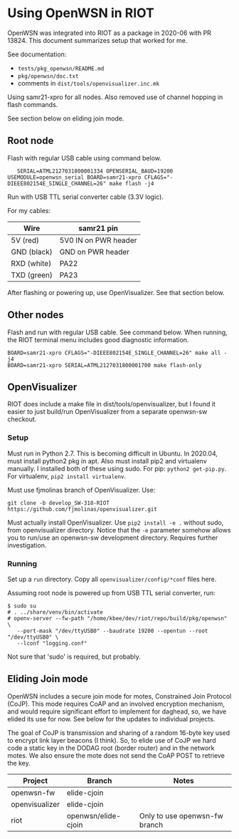 # Using OpenWSN in RIOT

OpenWSN was integrated into RIOT as a package in 2020-06 with PR 13824. This document summarizes setup that worked for me.

See documentation:

  * `tests/pkg_openwsn/README.md`
  * `pkg/openwsn/doc.txt`
  * comments in `dist/tools/openvisualizer.inc.mk`

Using samr21-xpro for all nodes. Also removed use of channel hopping in flash commands.

See section below on eliding join mode.

## Root node

Flash with regular USB cable using command below.

```
   SERIAL=ATML2127031800001334 OPENSERIAL_BAUD=19200 USEMODULE=openwsn_serial BOARD=samr21-xpro CFLAGS="-DIEEE802154E_SINGLE_CHANNEL=26" make flash -j4
```

Run with USB TTL serial converter cable (3.3V logic).

For my cables:

|Wire       |samr21 pin          |
|-----------|--------------------|
|5V (red)   |5V0 IN on PWR header|
|GND (black)|GND on PWR header   |
|RXD (white)|PA22                |
|TXD (green)|PA23                |

After flashing or powering up, use OpenVisualizer. See that section below.


## Other nodes

Flash and run with regular USB cable. See command below. When running, the RIOT terminal menu includes good diagnostic information.

```
BOARD=samr21-xpro CFLAGS="-DIEEE802154E_SINGLE_CHANNEL=26" make all -j4
BOARD=samr21-xpro SERIAL=ATML2127031800001700 make flash-only
```

## OpenVisualizer

RIOT does include a make file in dist/tools/openvisualizer, but I found it easier to just build/run OpenVisualizer from a separate openwsn-sw checkout.

### Setup

Must run in Python 2.7. This is becoming difficult in Ubuntu. In 2020.04, must install python2 pkg in apt. Also must install pip2 and virtualenv manually. I installed both of these using sudo. For pip: `python2 get-pip.py`. For virtualenv, `pip2 install virtualenv`.

Must use fjmolinas branch of OpenVisualizer. Use:

```
git clone -b develop_SW-318-RIOT https://github.com/fjmolinas/openvisualizer.git
```

Must actually install OpenVisualizer. Use `pip2 install -e .` without sudo, from openvisualizer directory. Notice that the `-e` parameter somehow allows you to run/use an openwsn-sw development directory. Requires further investigation.

### Running

Set up a `run` directory. Copy all `openvisualizer/config/*conf` files here.

Assuming root node is powered up from USB TTL serial converter, run:

```
$ sudo su
# . ../share/venv/bin/activate
# openv-server --fw-path "/home/kbee/dev/riot/repo/build/pkg/openwsn" \
   --port-mask "/dev/ttyUSB0" --baudrate 19200 --opentun --root "/dev/ttyUSB0" \
   --lconf "logging.conf"
```
Not sure that 'sudo' is required, but probably.

## Eliding Join mode

OpenWSN includes a secure join mode for motes, Constrained Join Protocol (CoJP). This mode requires CoAP and an involved encryption mechanism, and would require significant effort to implement for daghead, so, we have elided its use for now. See below for the updates to individual projects.

The goal of CoJP is transmission and sharing of a random 16-byte key used to encrypt link layer beacons (I think). So, to elide use of CoJP we hard code a static key in the DODAG root (border router) and in the network motes. We also ensure the mote does not send the CoAP POST to retrieve the key.

| Project        | Branch              | Notes                         |
|----------------|---------------------|-------------------------------|
| openwsn-fw     | elide-cjoin         |                               |
| openvisualizer | elide-cjoin         |                               |
| riot           | openwsn/elide-cjoin | Only to use openwsn-fw branch |




